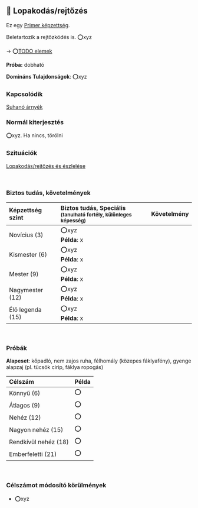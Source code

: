 ## 🔵 Lopakodás/rejtőzés

Ez egy [Primer képzettség](../015_primer_szekunder_ismeretek.md).

Beletartozik a rejtőzködés is. ⭕xyz



→ ⭕[TODO elemek](https://github.com/kaktusztea/km100/wiki/TODO.ISSUE.kepzettsegek#lopakod%C3%A1srejt%C5%91z%C3%A9s)

**Próba:** dobható

**Domináns Tulajdonságok**: ⭕xyz

### Kapcsolódik

[Suhanó árnyék](../fortelyok.altalanos/suhano_arnyek.md)

### Normál kiterjesztés

⭕xyz. Ha nincs, törölni

### Szituációk

[Lopakodás/rejtőzés és észlelése](../szituaciok/lopakodas_rejtozes_es_eszlelese.md)

<br />

### Biztos tudás, követelmények

| Képzettség szint | Biztos tudás, Speciális <br /><sub>(tanulható fortély, különleges  képesség)</sub> | Követelmény |
| :--------------- | :--------------------------------------------------------------------------------- | :---------: |
| Novícius (3)     | ⭕xyz <br /> **Példa**: x                                                           |             |
| Kismester (6)    | ⭕xyz <br /> **Példa**: x                                                           |             |
| Mester (9)       | ⭕xyz <br /> **Példa**: x                                                           |             |
| Nagymester (12)  | ⭕xyz <br /> **Példa**: x                                                           |             |
| Élő legenda (15) | ⭕xyz <br /> **Példa**: x                                                           |             |

<br />

### Próbák

**Alapeset**: kőpadló, nem zajos ruha, félhomály (közepes fáklyafény), gyenge alapzaj (pl. tücsök cirip, fáklya ropogás)

| Célszám | Példa  |
| :----------- | :----------- |
| Könnyű       (6)  | ⭕ |
| Átlagos      (9)  | ⭕ |
| Nehéz        (12) | ⭕ |
| Nagyon nehéz (15) | ⭕ |
| Rendkívül nehéz (18) | ⭕ |
| Emberfeletti (21) | ⭕ |

<br />

### Célszámot módosító körülmények

- ⭕xyz
